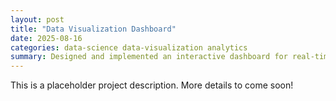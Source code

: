 ```yaml
---
layout: post
title: "Data Visualization Dashboard"
date: 2025-08-16
categories: data-science data-visualization analytics
summary: Designed and implemented an interactive dashboard for real-time data visualization and analytics.
---
```


This is a placeholder project description. More details to come soon!
